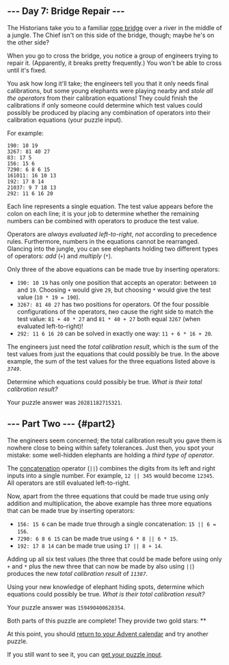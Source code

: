 ## \-\-- Day 7: Bridge Repair \-\--

The Historians take you to a familiar [rope bridge](/2022/day/9) over a
river in the middle of a jungle. The Chief isn\'t on this side of the
bridge, though; maybe he\'s on the other side?

When you go to cross the bridge, you notice a group of engineers trying
to repair it. (Apparently, it breaks pretty frequently.) You won\'t be
able to cross until it\'s fixed.

You ask how long it\'ll take; the engineers tell you that it only needs
final calibrations, but some young elephants were playing nearby and
*stole all the operators* from their calibration equations! They could
finish the calibrations if only someone could determine which test
values could possibly be produced by placing any combination of
operators into their calibration equations (your puzzle input).

For example:

    190: 10 19
    3267: 81 40 27
    83: 17 5
    156: 15 6
    7290: 6 8 6 15
    161011: 16 10 13
    192: 17 8 14
    21037: 9 7 18 13
    292: 11 6 16 20

Each line represents a single equation. The test value appears before
the colon on each line; it is your job to determine whether the
remaining numbers can be combined with operators to produce the test
value.

Operators are *always evaluated left-to-right*, *not* according to
precedence rules. Furthermore, numbers in the equations cannot be
rearranged. Glancing into the jungle, you can see elephants holding two
different types of operators: *add* (`+`) and *multiply* (`*`).

Only three of the above equations can be made true by inserting
operators:

-   `190: 10 19` has only one position that accepts an operator: between
    `10` and `19`. Choosing `+` would give `29`, but choosing `*` would
    give the test value (`10 * 19 = 190`).
-   `3267: 81 40 27` has two positions for operators. Of the four
    possible configurations of the operators, *two* cause the right side
    to match the test value: `81 + 40 * 27` and `81 * 40 + 27` both
    equal `3267` (when evaluated left-to-right)!
-   `292: 11 6 16 20` can be solved in exactly one way:
    `11 + 6 * 16 + 20`.

The engineers just need the *total calibration result*, which is the sum
of the test values from just the equations that could possibly be true.
In the above example, the sum of the test values for the three equations
listed above is *`3749`*.

Determine which equations could possibly be true. *What is their total
calibration result?*

Your puzzle answer was `20281182715321`.

## \-\-- Part Two \-\-- {#part2}

The engineers seem concerned; the total calibration result you gave them
is nowhere close to being within safety tolerances. Just then, you spot
your mistake: some well-hidden elephants are holding a *third type of
operator*.

The
[concatenation](https://en.wikipedia.org/wiki/Concatenation)
operator (`||`) combines the digits
from its left and right inputs into a single number. For example,
`12 || 345` would become `12345`. All operators are still evaluated
left-to-right.

Now, apart from the three equations that could be made true using only
addition and multiplication, the above example has three more equations
that can be made true by inserting operators:

-   `156: 15 6` can be made true through a single concatenation:
    `15 || 6 = 156`.
-   `7290: 6 8 6 15` can be made true using `6 * 8 || 6 * 15`.
-   `192: 17 8 14` can be made true using `17 || 8 + 14`.

Adding up all six test values (the three that could be made before using
only `+` and `*` plus the new three that can now be made by also using
`||`) produces the new *total calibration result* of *`11387`*.

Using your new knowledge of elephant hiding spots, determine which
equations could possibly be true. *What is their total calibration
result?*

Your puzzle answer was `159490400628354`.

Both parts of this puzzle are complete! They provide two gold stars:
\*\*

At this point, you should [return to your Advent calendar](/2024) and
try another puzzle.

If you still want to see it, you can [get your puzzle
input](7/input).

